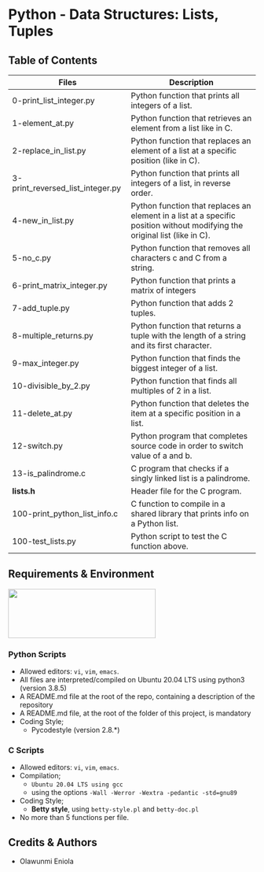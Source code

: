 # Python - Data Structures: Lists, Tuples

## Table of Contents
| Files |	Description |
| --- | --- |
| 0-print_list_integer.py	| Python function that prints all integers of a list. |
| 1-element_at.py	| Python function that retrieves an element from a list like in C. |
| 2-replace_in_list.py	| Python function that replaces an element of a list at a specific position (like in C). |
| 3-print_reversed_list_integer.py	| Python function that prints all integers of a list, in reverse order. |
| 4-new_in_list.py	| Python function that replaces an element in a list at a specific position without modifying the original list (like in C). |
| 5-no_c.py	| Python function that removes all characters c and C from a string. |
| 6-print_matrix_integer.py	| Python function that prints a matrix of integers
| 7-add_tuple.py	| Python function that adds 2 tuples. |
| 8-multiple_returns.py	| Python function that returns a tuple with the length of a string and its first character. |
| 9-max_integer.py	| Python function that finds the biggest integer of a list. |
| 10-divisible_by_2.py	| Python function that finds all multiples of 2 in a list. |
| 11-delete_at.py	| Python function that deletes the item at a specific position in a list. |
| 12-switch.py	| Python program that completes source code in order to switch value of a and b. |
| 13-is_palindrome.c	| C program that checks if a singly linked list is a palindrome. |
| **lists.h**	| Header file for the C program. |
| 100-print_python_list_info.c	| C function to compile in a shared library that prints info on a Python list. |
| 100-test_lists.py	| Python script to test the C function above. |

## Requirements & Environment
<img src="https://alx-apply.hbtn.io/brand_alx/share_image_2019.jpg" width="300" height="100" />

### Python Scripts
- Allowed editors: `vi`, `vim`, `emacs`.
- All files are interpreted/compiled on Ubuntu 20.04 LTS using python3 (version 3.8.5)
- A README.md file at the root of the repo, containing a description of the repository
- A README.md file, at the root of the folder of this project, is mandatory
- Coding Style;
  - Pycodestyle (version 2.8.*)

### C Scripts
 - Allowed editors: `vi`, `vim`, `emacs`.
 - Compilation;
   - `Ubuntu 20.04 LTS using gcc`
   - using the options `-Wall -Werror -Wextra -pedantic -std=gnu89`
 - Coding Style;
   - **Betty style**, using `betty-style.pl` and `betty-doc.pl`
 - No more than 5 functions per file.

## Credits & Authors
- Olawunmi Eniola

